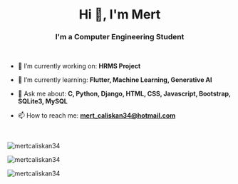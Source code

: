 <h1 align="center"> Hi 👋, I'm Mert </h1>
<h3 align="center"> I'm a Computer Engineering Student </h3>
<br>

- 🔭 I’m currently working on: **HRMS Project**

- 🌱 I’m currently learning: **Flutter, Machine Learning, Generative AI**

- 💬 Ask me about: **C, Python, Django, HTML, CSS, Javascript, Bootstrap, SQLite3, MySQL**

- 📫 How to reach me: **mert_caliskan34@hotmail.com**

<br>
<p>
  <img src="https://github-readme-stats.vercel.app/api/top-langs/?username=mertcaliskan34&theme=algolia&hide_border=false&include_all_commits=true&count_private=true&layout=compact" alt="mertcaliskan34">
</p>

<p>
  <img src="https://github-readme-stats.vercel.app/api?username=mertcaliskan34&theme=algolia&hide_border=false&include_all_commits=true&count_private=true" alt="mertcaliskan34">
</p>

<p>
  <img src="https://github-readme-streak-stats.herokuapp.com/?user=mertcaliskan34&theme=algolia&hide_border=false" alt="mertcaliskan34">
</p>
